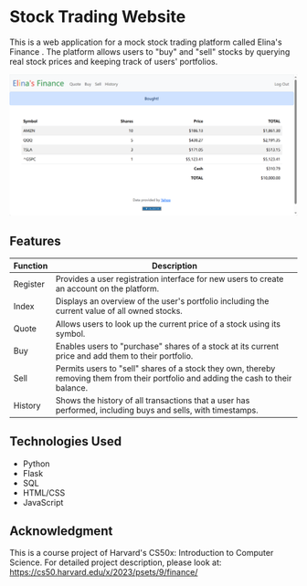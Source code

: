# Stock Trading Website

This is a web application for a mock stock trading platform called Elina's Finance . The platform allows users to "buy" and "sell" stocks by querying real stock prices and keeping track of users' portfolios.

![Stock Trading Website Screenshot](screenshot.png)

## Features

| Function | Description |
|----------|-------------|
| Register | Provides a user registration interface for new users to create an account on the platform. |
| Index    | Displays an overview of the user's portfolio including the current value of all owned stocks. |
| Quote    | Allows users to look up the current price of a stock using its symbol. |
| Buy      | Enables users to "purchase" shares of a stock at its current price and add them to their portfolio. |
| Sell     | Permits users to "sell" shares of a stock they own, thereby removing them from their portfolio and adding the cash to their balance. |
| History  | Shows the history of all transactions that a user has performed, including buys and sells, with timestamps. |

## Technologies Used

- Python
- Flask
- SQL
- HTML/CSS
- JavaScript

## Acknowledgment

This is a course project of Harvard's CS50x: Introduction to Computer Science. For detailed project description, please look at:
https://cs50.harvard.edu/x/2023/psets/9/finance/
